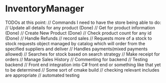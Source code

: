 # InventoryManager


TODOs at this point:
    // Commands I need to have the store being able to do:
        // Update all details for any product (Done)
        // Get for product information (Done)
        // Create New Product (Done)
        // Check product count for any id (Done)
        // Handle Refunds
        // record sales
        // Requests more of a stock to stock requests object managed by catalog which will order from the specified suppliers and deliver
        // Handles payments(mixed payments allowed)
        // Searches for stock based on search strategy
        // Make receipt for orders
        // Manage Sales History
        // Commenting for backend
        // Testing backend
    // Front end integration into C# front end or something like that yet to be determined
    // Some sort of cmake build
    // checking relevant includes are appropriate
    // automated testing